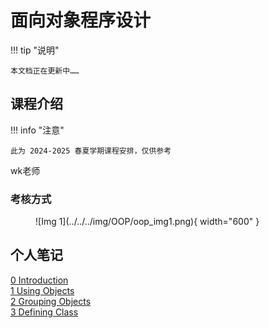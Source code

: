 # 面向对象程序设计

!!! tip "说明"

    本文档正在更新中……

## 课程介绍

!!! info "注意"

    此为 2024-2025 春夏学期课程安排，仅供参考

wk老师

### 考核方式

<figure markdown="span">
  ![Img 1](../../../img/OOP/oop_img1.png){ width="600" }
</figure>

## 个人笔记

[0 Introduction](./ch0.md)<br/>
[1 Using Objects](./ch1.md)<br/>
[2 Grouping Objects](./ch2.md)<br/>
[3 Defining Class](./ch3.md)